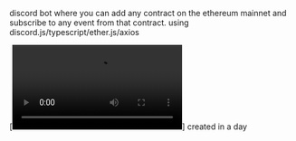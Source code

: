 discord bot where you can add any contract on the ethereum mainnet and subscribe to any event from that contract.
using discord.js/typescript/ether.js/axios

[![Video of bot working](https://i.imgur.com/KxOMqEW.mp4)]
created in a day